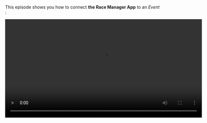 This episode shows you how to connect **the Race Manager App** to an *Event* :

<video controls="true" width="640" src="https://sapsailing-documentation.s3-eu-west-1.amazonaws.com/adminconsole/Advanced+Topics/Leaderboard+Group+explained.mp4" type="video/mp4">
  Your browser does not support the video tag.
</video>